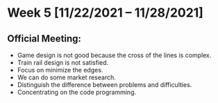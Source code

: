 # Week 5 [11/22/2021 – 11/28/2021]
## Official Meeting:
 - Game design is not good because the cross of the lines is complex.
 - Train rail design is not satisfied.
 - Focus on minimize the edges.
 - We can do some market research.
 - Distinguish the difference between problems and difficulties.
 - Concentrating on the code programming.
